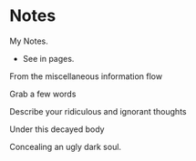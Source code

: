 # Notes
My Notes. 

- See in pages.

From the miscellaneous information flow

Grab a few words

Describe your ridiculous and ignorant thoughts

Under this decayed body

Concealing an ugly dark soul.
